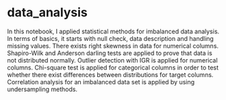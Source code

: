 # data_analysis
In this notebook, I applied statistical methods for imbalanced data analysis.
In terms of basics, it starts with null check, data description and handling missing values.
There exists right skewness in data for numerical columns. Shapiro-Wilk and Anderson darling tests are applied to prove that data is not distributed normally.  Outlier detection with IGR is applied for numerical columns.
Chi-square test is applied for categorical columns in order to test whether there exist differences between distributions for target columns.
Correlation analysis for an imbalanced data set is applied by using undersampling methods.

